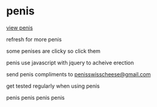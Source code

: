 penis
=====

[view penis](http://penisswisscheese.github.io/penis/)

refresh for more penis

some penises are clicky so click them

penis use javascript with jquery to acheive erection 

send penis compliments to penisswisscheese@gmail.com

get tested regularly when using penis

penis penis penis penis
